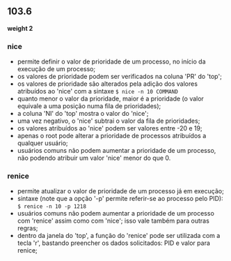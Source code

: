 ## 103.6
__weight 2__


### __nice__
- permite definir o valor de prioridade de um processo, no início da execução de um processo;
- os valores de prioridade podem ser verificados na coluna 'PR' do 'top';
- os valores de prioridade são alterados pela adição dos valores atribuídos ao 'nice' com a sintaxe ``` $ nice -n 10 COMMAND ```
- quanto menor o valor da prioridade, maior é a prioridade \(o valor equivale a uma posição numa fila de prioridades);
- a coluna 'NI' do 'top' mostra o valor do 'nice';
- uma vez negativo, o 'nice' subtrai o valor da fila de prioridades;
- os valores atribuídos ao 'nice' podem ser valores entre -20 e 19;
- apenas o root pode alterar a prioridade de processos atribuídos a qualquer usuário;
- usuários comuns não podem aumentar a prioridade de um processo, não podendo atribuir um valor 'nice' menor do que 0.

### __renice__
- permite atualizar o valor de prioridade de um processo já em execução;
- sintaxe (note que a opção '-p' permite referir-se ao processo pelo PID):
``` $ renice -n 10 -p 1218 ```
- usuários comuns não podem aumentar a prioridade de um processo com 'renice' assim como com 'nice'; isso vale também para outras regras;
- dentro da janela do 'top', a função do 'renice' pode ser utilizada com a tecla 'r', bastando preencher os dados solicitados: PID e valor para renice;